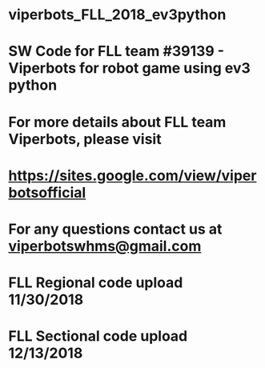 # viperbots_FLL_2018_ev3python
# SW Code for FLL team #39139 - Viperbots for robot game using ev3 python
# For more details about FLL team Viperbots, please visit
# https://sites.google.com/view/viperbotsofficial
# For any questions contact us at viperbotswhms@gmail.com

# FLL Regional code upload 11/30/2018
# FLL Sectional code upload 12/13/2018
